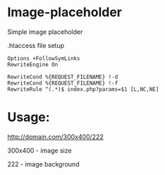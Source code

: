 # Image-placeholder
Simple image placeholder

.htaccess file setup
```
Options +FollowSymLinks
RewriteEngine On

RewriteCond %{REQUEST_FILENAME} !-d
RewriteCond %{REQUEST_FILENAME} !-f
RewriteRule ^(.*)$ index.php?params=$1 [L,NC,NE]
```

# Usage:
http://domain.com/300x400/222

300x400 - image size

222 - image background

